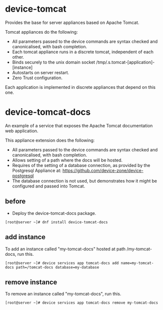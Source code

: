 # device-tomcat

Provides the base for server appliances based on Apache Tomcat.

Tomcat appliances do the following:

- All parameters passed to the device commands are syntax checked and canonicalised, with bash completion.
- Each tomcat appliance runs in a discrete tomcat, independent of each other.
- Binds securely to the unix domain socket /tmp/.s.tomcat-[application]-[instance]
- Autostarts on server restart.
- Zero Trust configuration.

Each application is implemented in discrete appliances that depend on this one.

# device-tomcat-docs

An example of a service that exposes the Apache Tomcat documentation web application.

This appliance extension does the following:

- All parameters passed to the device commands are syntax checked and canonicalised,
  with bash completion.
- Allows setting of a path where the docs will be hosted.
- Requires of the setting of a database connection, as provided by the Postgresql Appliance
  at: https://github.com/device-zone/device-postgresql
- The database connection is not used, but demonstrates how it might be configured and
  passed into Tomcat.

## before

- Deploy the device-tomcat-docs package.

```
[root@server ~]# dnf install device-tomcat-docs
```

## add instance

To add an instance called "my-tomcat-docs" hosted at path /my-tomcat-docs, run this.

```
[root@server ~]# device services app tomcat-docs add name=my-tomcat-docs path=/tomcat-docs database=my-database
```

## remove instance

To remove an instance called "my-tomcat-docs", run this.

```
[root@server ~]# device services app tomcat-docs remove my-tomcat-docs
```


